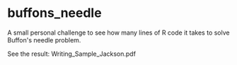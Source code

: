 # buffons_needle

A small personal challenge to see how many lines of R code it takes to solve Buffon's needle problem.

See the result: Writing_Sample_Jackson.pdf
